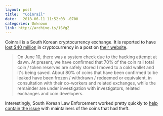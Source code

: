 ```yaml
---
layout: post
title:  "Coinrail"
date:   2018-06-11 11:52:03 -0700
categories: Unknown
link: http://archive.is/1SVgZ
---
```

Coinrail is a South Korean cryptocurrency exchange. It is reported to have [lost $40 million](2) in cryptocurrency in a post on [their website](1).

> On June 10, there was a system check due to the hacking attempt at dawn. At present, we have confirmed that 70% of the coin rail total coin / token reserves are safely stored
I moved to a cold wallet and it's being saved. About 80% of coins that have been confirmed to be leaked have been frozen / withdrawn / redeemed or equivalent, in consultation with their co-workers and related exchanges, while the remainder are under investigation with investigators, related exchanges and coin developers.

Interestingly, South Korean Law Enforcement worked pretty quickly to [help contain the issue](https://medium.com/pundix/pundi-x-assists-coinrail-to-investigate-the-breach-incident-960c6a0e2c76) with maintainers of the coins that had theft.

[1]: http://archive.is/1SVgZ
[2]: https://www.coindesk.com/coinrail-exchange-hacked-loses-possibly-40-million-in-cryptos/
